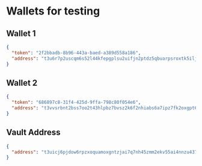 # Wallets for testing

## Wallet 1
```json
{
  "token": "2f2bbadb-8b96-443a-baed-a389d558a186",
  "address": "t3u6r7p2uscqm6s52l44kfepgplsu2uifjn2ptdz5qbuarpsroxtk5ilj2fuvwha2ai7i6x7t3hpqjd7rwnn6q"
}
```

## Wallet 2
```json
{
  "token": "686897c8-31f4-425d-9ffa-798c80f054e6",
  "address": "t3vvsrbnt2bss7oo2t43hlpbz7bvsz2k6f2nhiabs6a7ipz7fk2oxgpt6pmc6whmlbxp6mlgcrctk3dzd4ap6q"
}
```

## Vault Address
```json 
{
  "address": "t3uicj6pjdow6rpzxoquamoxgntzjai7q7nh45zmm2ekv55ai4nnzu437x2vldugm5zdkw2bq6abm5ukkmc4lq"
}
```